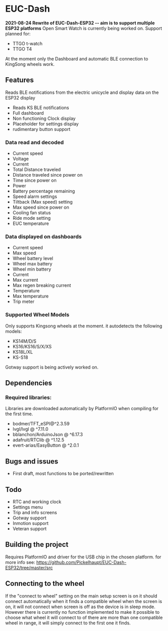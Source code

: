 # EUC-Dash

**2021-08-24 Rewrite of EUC-Dash-ESP32 -- aim is to support multiple ESP32 platforms** 
Open Smart Watch is currently being worked on. Support planned for:
- TTGO t-watch
- TTGO T4

At the moment only the Dashboard and automatic BLE connection to KingSong wheels work.

## Features
Reads BLE notifications from the electric unicycle and display data on the ESP32 display
- Reads KS BLE notifications
- Full dashboard
- Non functioning Clock display
- Placeholder for settings display
- rudimentary button support

### Data read and decoded
- Current speed
- Voltage
- Current
- Total Distance traveled
- Distance traveled since power on
- Time since power on
- Power
- Battery percentage remaining
- Speed alarm settings
- Tiltback (Max speed) setting
- Max speed since power on
- Cooling fan status
- Ride mode setting
- EUC temperature
### Data displayed on dashboards
- Current speed 
- Max speed
- Wheel battery level
- Wheel max battery
- Wheel min battery
- Current
- Max current
- Max regen breaking current
- Temperature 
- Max temperature 
- Trip meter 

### Supported Wheel Models
Only supports Kingsong wheels at the moment. it autodetects the following models:
- KS14M/D/S
- KS16/KS16/S/X/XS
- KS18L/XL
- KS-S18

Gotway support is being actively worked on.

## Dependencies
### Required libraries:
Libraries are downloaded automatically by PlatformIO when compiling for the first time.
- bodmer/TFT_eSPI@^2.3.59
- lvgl/lvgl @ ^7.11.0
- bblanchon/ArduinoJson @ ^6.17.3
- adafruit/RTClib @ ^1.12.5
- evert-arias/EasyButton @ ^2.0.1

## Bugs and issues
- First draft, most functions to be ported/rewritten

## Todo
- RTC and working clock
- Settings menu
- Trip and info screens
- Gotway support
- Inmotion support
- Veteran support

## Building the project
Requires PlatformIO and driver for the USB chip in the chosen platform. for more info see: 
https://github.com/Pickelhaupt/EUC-Dash-ESP32/tree/master/src
## Connecting to the wheel
If the "connect to wheel" setting on the main setup screen is on it should connect automatically when it finds a compatible wheel when the screen is on, it will not connect when screen is off as the device is in sleep mode. However there is currently no function implemented to make it possible to choose what wheel it will connect to of there are more than one compatible wheel in range, it will simply connect to the first one it finds.
